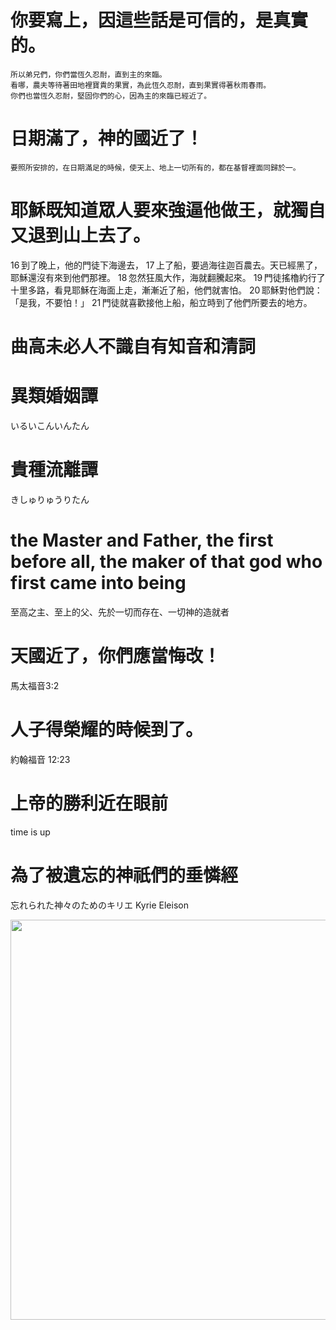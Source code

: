 # 你要寫上，因這些話是可信的，是真實的。

```
所以弟兄們，你們當恆久忍耐，直到主的來臨。
看哪，農夫等待著田地裡寶貴的果實，為此恆久忍耐，直到果實得著秋雨春雨。
你們也當恆久忍耐，堅固你們的心，因為主的來臨已經近了。
```

# 日期滿了，神的國近了！

```
要照所安排的，在日期滿足的時候，使天上、地上一切所有的，都在基督裡面同歸於一。
```

# 耶穌既知道眾人要來強逼他做王，就獨自又退到山上去了。
16 到了晚上，他的門徒下海邊去， 17 上了船，要過海往迦百農去。天已經黑了，耶穌還沒有來到他們那裡。 18 忽然狂風大作，海就翻騰起來。 19 門徒搖櫓約行了十里多路，看見耶穌在海面上走，漸漸近了船，他們就害怕。 20 耶穌對他們說：「是我，不要怕！」 21 門徒就喜歡接他上船，船立時到了他們所要去的地方。

# 曲高未必人不識自有知音和清詞

# 異類婚姻譚
いるいこんいんたん

# 貴種流離譚
きしゅりゅうりたん

# the Master and Father, the first before all, the maker of that god who first came into being
至高之主、至上的父、先於一切而存在、一切神的造就者

# 天國近了，你們應當悔改！
馬太福音3:2

# 人子得榮耀的時候到了。
約翰福音 12:23 

# 上帝的勝利近在眼前 
time is up 

# 為了被遺忘的神祇們的垂憐經
忘れられた神々のためのキリエ
Kyrie Eleison

<img src="https://user-images.githubusercontent.com/4385327/277664448-d02173b8-df8f-4c4e-9a16-9e86e07dfc25.jpg" width="640">
